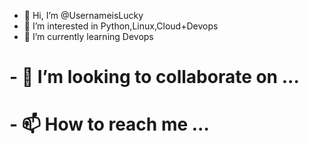- 👋 Hi, I’m @UsernameisLucky
- 👀 I’m interested in Python,Linux,Cloud+Devops
- 🌱 I’m currently learning Devops
# - 💞️ I’m looking to collaborate on ...
# - 📫 How to reach me ...

<!---
UsernameisLucky/UsernameisLucky is a ✨ special ✨ repository because its `README.md` (this file) appears on your GitHub profile.
You can click the Preview link to take a look at your changes.
--->
